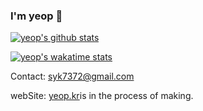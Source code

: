### I'm yeop 👋
[![yeop's github stats](https://github-readme-stats.vercel.app/api?username=yeop-sang&show_icons=true)](https://github.com/yeop-sang)

[![yeop's wakatime stats](https://github-readme-stats.vercel.app/api/wakatime?username=yeop&range=last_14_days&lang_count=8)](https://wakatime.com/@yeop)

Contact: <a href = "mailto: yeop@soongsil.ac.kr">syk7372@gmail.com</a>

webSite: <a href = "http://yeop.kr">yeop.kr</a>is in the process of making.

<!--
**yeop-sang/yeop-sang** is a ✨ _special_ ✨ repository because its `README.md` (this file) appears on your GitHub profile.

Here are some ideas to get you started:

- 🔭 I’m currently working on ...
- 🌱 I’m currently learning ...
- 👯 I’m looking to collaborate on ...
- 🤔 I’m looking for help with ...
- 💬 Ask me about ...
- 📫 How to reach me: ...
- 😄 Pronouns: ...
- ⚡ Fun fact: ...
-->
